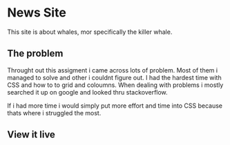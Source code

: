 # News Site

This site is about whales, mor specifically the killer whale.


## The problem


Throught out this assigment i came across lots of problem. Most of them i managed to solve and other i couldnt figure out. I had the hardest time with CSS and how to to grid and coloumns. When dealing with problems i mostly searched it up on google and looked thru stackoverflow. 

If i had more time i would simply put more effort and time into CSS because thats where i struggled the most. 

## View it live

